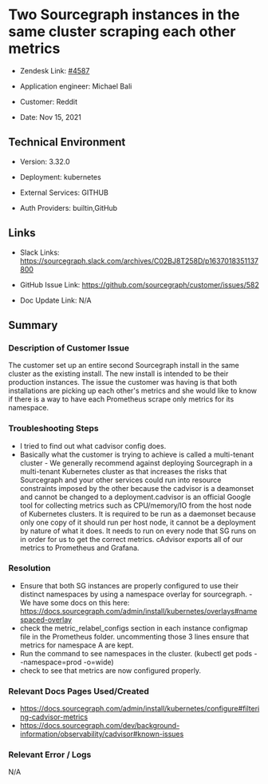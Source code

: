 

# Two Sourcegraph instances in the same cluster scraping each other metrics <!-- Ticket Title  Hint: include keywords to make it searchable -->



- Zendesk Link: [#4587](https://sourcegraph.zendesk.com/agent/tickets/4587)

- Application engineer: Michael Bali

- Customer: Reddit <!-- Redact if this contains personally identifying information -->

- Date: Nov 15, 2021


<!-- Data populated from integration, speak to Ben Gordon or Michael Bali if not working -->

<!-- During Internal team trial, fill missing data manually (we are waiting for all data to sync) -->



## Technical Environment

- Version: 3.32.0​

- Deployment: kubernetes

- External Services: GITHUB

- Auth Providers: builtin,GitHub





## Links
<!-- Data for application engineer manual entry -->
- Slack Links: https://sourcegraph.slack.com/archives/C02BJ8T258D/p1637018351137800

- GitHub Issue Link: https://github.com/sourcegraph/customer/issues/582

- Doc Update Link: N/A



## Summary

### Description of Customer Issue

The customer set up an entire second Sourcegraph install in the same cluster as the existing install. The new install is intended to be their production instances. The issue the customer was having is that both installations are picking up each other's metrics and she would like to know if there is a way to have each Prometheus scrape only metrics for its namespace.
 

### Troubleshooting Steps
- I tried to find out what cadvisor config does.
- Basically what the customer is trying to achieve is called a multi-tenant cluster - We generally recommend against deploying Sourcegraph in a multi-tenant Kubernetes cluster as that increases the risks that Sourcegraph and your other services could run into resource constraints imposed by the other because the cadvisor is a deamonset and cannot be changed to a deployment.cadvisor is an official Google tool for collecting metrics such as CPU/memory/IO from the host node of Kubernetes clusters. It is required to be run as a daemonset because only one copy of it should run per host node, it cannot be a deployment by nature of what it does. It needs to run on every node that SG runs on in order for us to get the correct metrics. cAdvisor exports all of our metrics to Prometheus and Grafana.
 



### Resolution
- Ensure that both SG instances are properly configured to use their distinct namespaces by using a namespace overlay for sourcegraph. - We have some docs on this here: https://docs.sourcegraph.com/admin/install/kubernetes/overlays#namespaced-overlay
- check the metric_relabel_configs section in each instance configmap file in the Prometheus folder. uncommenting those 3 lines ensure that metrics for namespace A are kept.
- Run the command to see namespaces in the cluster. (kubectl get pods --namespace=prod -o=wide)
- check to see that metrics are now configured properly.



### Relevant Docs Pages Used/Created


- https://docs.sourcegraph.com/admin/install/kubernetes/configure#filtering-cadvisor-metrics
- https://docs.sourcegraph.com/dev/background-information/observability/cadvisor#known-issues


### Relevant Error / Logs

<!-- Please redact keys, tokens, and personal identifying information -->

N/A


<!-- Once complete, upload a copy to https://github.com/sourcegraph/support-tools-internal/tree/main/resolved-tickets as a .md file -->
<!-- Name the file 4587.md -->
